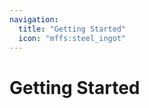 ```yaml
---
navigation:
  title: "Getting Started"
  icon: "mffs:steel_ingot"
---
```


# Getting Started

<SubPages />